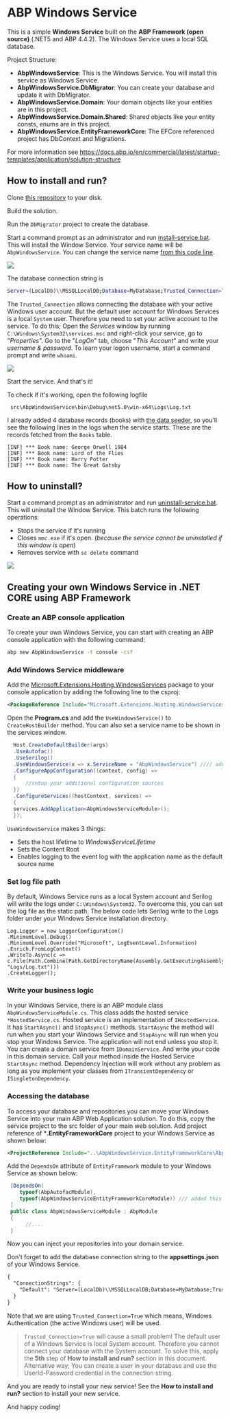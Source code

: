 # ABP Windows Service

This is a simple **Windows Service** built on the **ABP Framework (open source)** (.NET5 and ABP 4.4.2). The Windows Service uses a local SQL database.

Project Structure:

*   **AbpWindowsService**: This is the Windows Service. You will install this service as Windows Service.
*   **AbpWindowsService.DbMigrator**: You can create your database and update it with DbMigrator.
*   **AbpWindowsService.Domain**: Your domain objects like your entities are in this project.
*   **AbpWindowsService.Domain.Shared**: Shared objects like your entity consts, enums are in this project.
*   **AbpWindowsService.EntityFrameworkCore**: The EFCore referenced project has DbContext and Migrations.

For more information see https://docs.abp.io/en/commercial/latest/startup-templates/application/solution-structure

## How to install and run?

Clone [this repository](https://github.com/ebicoglu/AbpWindowsService) to your disk.

Build the solution.

Run the `DbMigrator` project to create the database.

Start a command prompt as an administrator and run [install-service.bat](https://github.com/ebicoglu/AbpWindowsService/blob/main/install-service.bat). This will install the Window Service. Your service name will be `AbpWindowsService`. You can change the service name [from this code line](https://github.com/ebicoglu/AbpWindowsService/blob/main/src/AbpWindowsService/Program.cs#L52).

![](https://user-images.githubusercontent.com/9526587/132733812-a042f301-d766-4e6e-95c5-5a80aa58deb2.png)

The database connection string is

```bash
Server=(LocalDb)\\MSSQLLocalDB;Database=MyDatabase;Trusted_Connection=True
```

The `Trusted_Connection` allows connecting the database with your active Windows user account. But the default user account for Windows Services is a local `System` user. Therefore you need to set your active account to the service. To do this; Open the _Services_ window by running `C:\Windows\System32\services.msc` and right-click your service, go to "_Properties_". Go to the "_LogOn_" tab, choose "_This Account_" and write your _username & password_. To learn your logon username, start a command prompt and write `whoami`.

![](https://user-images.githubusercontent.com/9526587/132734210-d6982cc9-fda5-4dd4-b49f-eb59401e9445.png)

Start the service. And that's it!

To check if it's working, open the following logfile

```shell
 src\AbpWindowsService\bin\Debug\net5.0\win-x64\Logs\Log.txt
```

I already added 4 database records (books) with [the data seeder](https://github.com/ebicoglu/AbpWindowsService/blob/main/src/AbpWindowsService.Domain/IdentityServer/IdentityServerDataSeedContributor.cs#L69), so you'll see the following lines in the logs when the service starts. These are the records fetched from the `Books` table.

```
[INF] *** Book name: George Orwell 1984
[INF] *** Book name: Lord of the Flies
[INF] *** Book name: Harry Potter
[INF] *** Book name: The Great Gatsby
```

## How to uninstall?

Start a command prompt as an administrator and run [uninstall-service.bat](https://github.com/ebicoglu/AbpWindowsService/blob/main/uninstall-service.bat). This will uninstall the Window Service. This batch runs the following operations:

*   Stops the service if it's running
*   Closes `mmc.exe` if it's open. (_because the service cannot be uninstalled if this window is open_)
*   Removes service with `sc delete` command

![](https://user-images.githubusercontent.com/9526587/132734406-a1204e90-d66d-491e-b294-d3fea95a852b.png)

## Creating your own Windows Service in .NET CORE using ABP Framework

### Create an ABP console application

To create your own Windows Service, you can start with creating an ABP console application with the following command:

```bash
abp new AbpWindowsService -t console -csf
```

### Add Windows Service middleware

Add the [Microsoft.Extensions.Hosting.WindowsServices](https://www.nuget.org/packages/Microsoft.Extensions.Hosting.WindowsServices) package to your console application by adding the following line to the csproj:

```xml
<PackageReference Include="Microsoft.Extensions.Hosting.WindowsServices" Version="5.0.1" />
```

Open the **Program.cs** and add the `UseWindowsService()` to `CreateHostBuilder` method. You can also set a service name to be shown in the services window.

```c#
  Host.CreateDefaultBuilder(args)
  .UseAutofac()
  .UseSerilog()
  .UseWindowsService(x => x.ServiceName = "AbpWindowsService") //// add this line /////
  .ConfigureAppConfiguration((context, config) =>
  {
      //setup your additional configuration sources
  })
  .ConfigureServices((hostContext, services) =>
  {
  services.AddApplication<AbpWindowsServiceModule>();
  });
```

`UseWindowsService` makes 3 things:

*   Sets the host lifetime to _WindowsServiceLifetime_
*   Sets the Content Root
*   Enables logging to the event log with the application name as the default source name

### Set log file path

By default, Windows Service runs as a local System account and Serilog will write the logs under `C:\Windows\System32`. To overcome this, you can set the log file as the static path. The below code lets Serilog write to the Logs folder under your Windows Service installation directory.

```
Log.Logger = new LoggerConfiguration()
.MinimumLevel.Debug()
.MinimumLevel.Override("Microsoft", LogEventLevel.Information)
.Enrich.FromLogContext()
.WriteTo.Async(c => c.File(Path.Combine(Path.GetDirectoryName(Assembly.GetExecutingAssembly().Location), "Logs/Log.txt")))
.CreateLogger();
```

### Write your business logic

In your Windows Service, there is an ABP module class `AbpWindowsServiceModule.cs`. This class adds the hosted service `*HostedService.cs`. Hosted service is an implementation of `IHostedService`. It has `StartAsync()` and `StopAsync()` methods. `StartAsync` the method will run when you start your Windows Service and `StopAsync` will run when you stop your Windows Service. The application will not end unless you stop it. You can create a domain service from `IDomainService`. And write your code in this domain service. Call your method inside the Hosted Service `StartAsync` method. Dependency Injection will work without any problem as long as you implement your classes from `ITransientDependency` or `ISingletonDependency`.

### Accessing the database

To access your database and repositories you can move your Windows Service into your main ABP Web Application solution. To do this, copy the service project to the src folder of your main web solution. Add project reference of \***.EntityFrameworkCore** project to your Windows Service as shown below:

```xml
<ProjectReference Include="..\AbpWindowsService.EntityFrameworkCore\AbpWindowsService.EntityFrameworkCore.csproj" />
```

Add the `DependsOn` attribute of `EntityFramework` module to your Windows Service as shown below:

```csharp
 [DependsOn(
    typeof(AbpAutofacModule),
    typeof(AbpWindowsServiceEntityFrameworkCoreModule)) /// added this line ///
 ]
 public class AbpWindowsServiceModule : AbpModule
 {
      //....
 }
```

Now you can inject your repositories into your domain service.

Don't forget to add the database connection string to the **appsettings.json** of your Windows Service.

```xml
{
  "ConnectionStrings": {
    "Default": "Server=(LocalDb)\\MSSQLLocalDB;Database=MyDatabase;Trusted_Connection=True"
  }
}
```

Note that we are using `Trusted_Connection=True` which means, Windows Authentication (the active Windows user) will be used.

> `Trusted_Connection=True` will cause a small problem! The default user of a Windows Service is local System account. Therefore you cannot connect your database with the System account. To solve this, apply the **5th** step of **How to install and run?** section in this document. Alternative way; You can create a user in your database and use the UserId-Password credential in the connection string.

And you are ready to install your new service! See the **How to install and run?** section to install your new service.

And happy coding!
